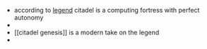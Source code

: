 - according to [legend](https://www.reddit.com/r/Bitcoin/comments/1lfobc/i_am_a_timetraveler_from_the_future_here_to_beg/) citadel is a computing fortress with perfect autonomy
-
- [[citadel genesis]] is a modern take on the legend
-